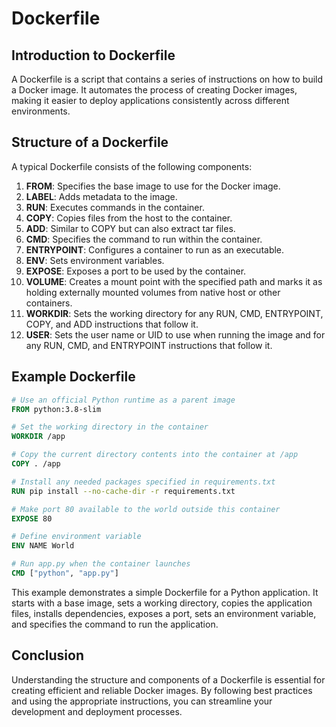# Dockerfile

## Introduction to Dockerfile

A Dockerfile is a script that contains a series of instructions on how to build a Docker image. It automates the process of creating Docker images, making it easier to deploy applications consistently across different environments.

## Structure of a Dockerfile

A typical Dockerfile consists of the following components:

1. **FROM**: Specifies the base image to use for the Docker image.
2. **LABEL**: Adds metadata to the image.
3. **RUN**: Executes commands in the container.
4. **COPY**: Copies files from the host to the container.
5. **ADD**: Similar to COPY but can also extract tar files.
6. **CMD**: Specifies the command to run within the container.
7. **ENTRYPOINT**: Configures a container to run as an executable.
8. **ENV**: Sets environment variables.
9. **EXPOSE**: Exposes a port to be used by the container.
10. **VOLUME**: Creates a mount point with the specified path and marks it as holding externally mounted volumes from native host or other containers.
11. **WORKDIR**: Sets the working directory for any RUN, CMD, ENTRYPOINT, COPY, and ADD instructions that follow it.
12. **USER**: Sets the user name or UID to use when running the image and for any RUN, CMD, and ENTRYPOINT instructions that follow it.

## Example Dockerfile

```dockerfile
# Use an official Python runtime as a parent image
FROM python:3.8-slim

# Set the working directory in the container
WORKDIR /app

# Copy the current directory contents into the container at /app
COPY . /app

# Install any needed packages specified in requirements.txt
RUN pip install --no-cache-dir -r requirements.txt

# Make port 80 available to the world outside this container
EXPOSE 80

# Define environment variable
ENV NAME World

# Run app.py when the container launches
CMD ["python", "app.py"]
```

This example demonstrates a simple Dockerfile for a Python application. It starts with a base image, sets a working directory, copies the application files, installs dependencies, exposes a port, sets an environment variable, and specifies the command to run the application.

## Conclusion

Understanding the structure and components of a Dockerfile is essential for creating efficient and reliable Docker images. By following best practices and using the appropriate instructions, you can streamline your development and deployment processes.

